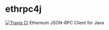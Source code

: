 # ethrpc4j
[![Travis CI](https://travis-ci.org/chatch/ethrpc4j.svg?branch=master)](https://travis-ci.org/chatch/ethrpc4j)
Ethereum JSON-RPC Client for Java
